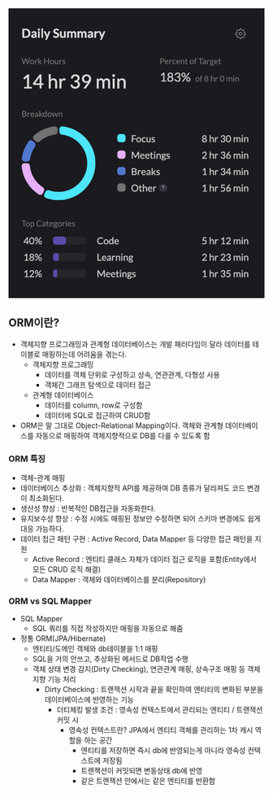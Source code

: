 <img src="/Tracking_Time/3_Mar/250311.png">

## ORM이란?
 - 객체지향 프로그래밍과 관계형 데이터베이스는 개발 패러다임이 달라 데이터를 테이블로 매핑하는데 어려움을 겪는다.
   - 객체지향 프로그래밍
     - 데이터를 객체 단위로 구성하고 상속, 연관관계, 다형성 사용
     - 객체간 그래프 탐색으로 데이터 접근
   - 관계형 데이터베이스
     - 데이터를 column, row로 구성함
     - 데이터에 SQL로 접근하여 CRUD함
 - ORM은 말 그대로 Object-Relational Mapping이다. 객체와 관계형 데이터베이스를 자동으로 매핑하여 객체지향적으로 DB를 다룰 수 있도록 함
 ### ORM 특징
 - 객체-관계 매핑
 - 데이터베이스 추상화 : 객체지향적 API를 제공하여 DB 종류가 달라져도 코드 변경이 최소화된다.
 - 생산성 향상 : 반복적인 DB접근을 자동화한다.
 - 유지보수성 향상 : 수정 시에도 매핑된 정보만 수정하면 되어 스키마 변경에도 쉽게 대응 가능하다.
 - 데이터 접근 패턴 구현 : Active Record, Data Mapper 등 다양한 접근 패턴을 지원
   - Active Record : 엔티티 클래스 자체가 데이터 접근 로직을 포함(Entity에서 모든 CRUD 로직 해결)
   - Data Mapper : 객체와 데이터베이스를 분리(Repository)
### ORM vs SQL Mapper
- SQL Mapper
  - SQL 쿼리를 직접 작성하지만 매핑을 자동으로 해줌
- 정통 ORM(JPA/Hibernate)
  - 엔티티/도메인 객체와 db테이블을 1:1 매핑
  - SQL을 거의 안쓰고, 추상화된 메서드로 DB작업 수행
  - 객체 상태 변경 감지(Dirty Checking), 연관관계 매핑, 상속구조 매핑 등 객체지향 기능 처리
    - Dirty Checking : 트랜잭션 시작과 끝을 확인하여 엔티티의 변화된 부분을 데이터베이스에 반영하는 기능
      - 더티체킹 발생 조건 : 영속성 컨텍스트에서 관리되는 엔티티 / 트랜잭션 커밋 시
        - 영속성 컨텍스트란? JPA에서 엔티티 객체를 관리하는 1차 캐시 역할을 하는 공간
          - 엔티티를 저장하면 즉시 db에 반영되는게 아니라 영속성 컨텍스트에 저장됨
          - 트랜잭션이 커밋되면 변동상태 db에 반영
          - 같은 트랜잭션 안에서는 같은 엔티티를 반환함

